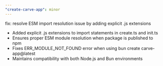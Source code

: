```yaml
---
"create-carve-app": minor
---
```


fix: resolve ESM import resolution issue by adding explicit .js extensions

- Added explicit .js extensions to import statements in create.ts and init.ts
- Ensures proper ESM module resolution when package is published to npm
- Fixes ERR_MODULE_NOT_FOUND error when using bun create carve-app@latest
- Maintains compatibility with both Node.js and Bun environments
